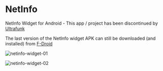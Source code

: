 NetInfo
=======

NetInfo Widget for Android - This app / project has been discontinued by [Ultrafunk](https://old.ultrafunk.com)

The last version of the NetInfo widget APK can still be downloaded (and installed) from [F-Droid](https://f-droid.org/en/packages/com.ultrafunk.network_info/)

![netinfo-widget-01](https://old.ultrafunk.com/projects/img/ultrafunk_netinfo_widget_06b.png)

![netinfo-widget-02](https://old.ultrafunk.com/projects/img/ultrafunk_netinfo_widget_07b.png)
